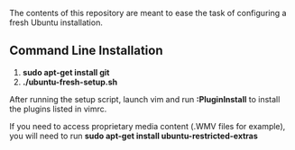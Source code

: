 The contents of this repository are meant to ease the task of configuring a fresh Ubuntu installation.

Command Line Installation
-------------------------------------------------------------------
1. **sudo apt-get install git**
2. **./ubuntu-fresh-setup.sh**

After running the setup script, launch vim and run **:PluginInstall** to install the plugins listed in vimrc.

If you need to access proprietary media content (.WMV files for example), you will need to run **sudo apt-get install ubuntu-restricted-extras**
